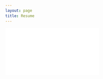 ```yaml
---
layout: page
title: Resume
---
```

![Garrett Griffith Resume](/assets/img/Garrett_Griffith_Resume.pdf "Garrett Griffith Resume")
